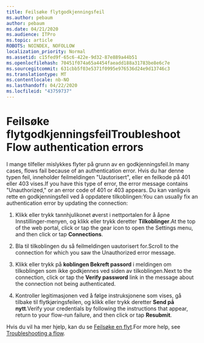 ```yaml
---
title: Feilsøke flytgodkjenningsfeil
ms.author: pebaum
author: pebaum
ms.date: 04/21/2020
ms.audience: ITPro
ms.topic: article
ROBOTS: NOINDEX, NOFOLLOW
localization_priority: Normal
ms.assetid: c15fed9f-65c6-422e-9d32-87e889a44b51
ms.openlocfilehash: 70451f074a65a4454faeadd188a31783be8e6c7e
ms.sourcegitcommit: 631cbb5f03e5371f0995e976536d24e9d13746c3
ms.translationtype: MT
ms.contentlocale: nb-NO
ms.lasthandoff: 04/22/2020
ms.locfileid: "43759737"
---
```

# <a name="troubleshoot-flow-authentication-errors"></a><span data-ttu-id="830ff-102">Feilsøke flytgodkjenningsfeil</span><span class="sxs-lookup"><span data-stu-id="830ff-102">Troubleshoot Flow authentication errors</span></span>

<span data-ttu-id="830ff-103">I mange tilfeller mislykkes flyter på grunn av en godkjenningsfeil.</span><span class="sxs-lookup"><span data-stu-id="830ff-103">In many cases, flows fail because of an authentication error.</span></span> <span data-ttu-id="830ff-104">Hvis du har denne typen feil, inneholder feilmeldingen "Uautorisert", eller en feilkode på 401 eller 403 vises.</span><span class="sxs-lookup"><span data-stu-id="830ff-104">If you have this type of error, the error message contains "Unauthorized," or an error code of 401 or 403 appears.</span></span> <span data-ttu-id="830ff-105">Du kan vanligvis rette en godkjenningsfeil ved å oppdatere tilkoblingen:</span><span class="sxs-lookup"><span data-stu-id="830ff-105">You can usually fix an authentication error by updating the connection:</span></span>
  
1. <span data-ttu-id="830ff-106">Klikk eller trykk tannhjulikonet øverst i nettportalen for å åpne Innstillinger-menyen, og klikk eller trykk deretter **Tilkoblinger**.</span><span class="sxs-lookup"><span data-stu-id="830ff-106">At the top of the web portal, click or tap the gear icon to open the Settings menu, and then click or tap **Connections**.</span></span>
    
2. <span data-ttu-id="830ff-107">Bla til tilkoblingen du så feilmeldingen uautorisert for.</span><span class="sxs-lookup"><span data-stu-id="830ff-107">Scroll to the connection for which you saw the Unauthorized error message.</span></span>
    
3. <span data-ttu-id="830ff-108">Klikk eller trykk på **koblingen Bekreft passord** i meldingen om tilkoblingen som ikke godkjennes ved siden av tilkoblingen.</span><span class="sxs-lookup"><span data-stu-id="830ff-108">Next to the connection, click or tap the **Verify password** link in the message about the connection not being authenticated.</span></span> 
    
4. <span data-ttu-id="830ff-109">Kontroller legitimasjonen ved å følge instruksjonene som vises, gå tilbake til flytkjøringsfeilen, og klikk eller trykk deretter **Send på nytt**.</span><span class="sxs-lookup"><span data-stu-id="830ff-109">Verify your credentials by following the instructions that appear, return to your flow-run failure, and then click or tap **Resubmit**.</span></span>
    
<span data-ttu-id="830ff-110">Hvis du vil ha mer hjelp, kan du se [Feilsøke en flyt](https://go.microsoft.com/fwlink/?linkid=872110).</span><span class="sxs-lookup"><span data-stu-id="830ff-110">For more help, see [Troubleshooting a flow](https://go.microsoft.com/fwlink/?linkid=872110).</span></span>
  

